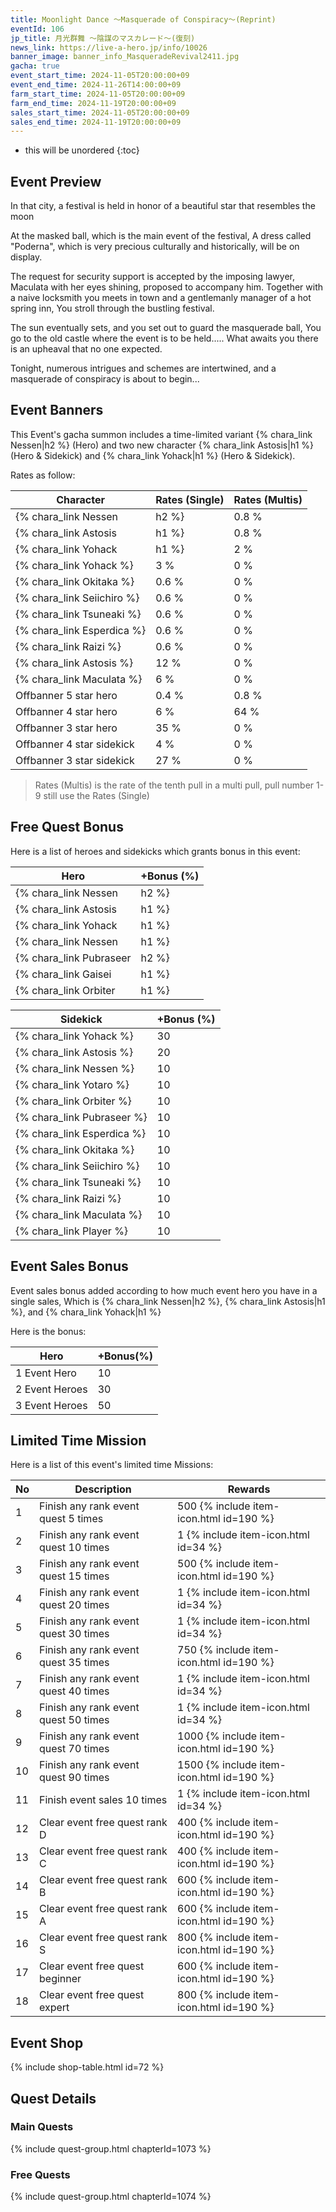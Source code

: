 ```yaml
---
title: Moonlight Dance ～Masquerade of Conspiracy～(Reprint)
eventId: 106
jp_title: 月光群舞 ～陰謀のマスカレード～(復刻)
news_link: https://live-a-hero.jp/info/10026
banner_image: banner_info_MasqueradeRevival2411.jpg
gacha: true
event_start_time: 2024-11-05T20:00:00+09
event_end_time: 2024-11-26T14:00:00+09
farm_start_time: 2024-11-05T20:00:00+09
farm_end_time: 2024-11-19T20:00:00+09
sales_start_time: 2024-11-05T20:00:00+09
sales_end_time: 2024-11-19T20:00:00+09
---
```


* this will be unordered
{:toc}

## Event Preview

In that city, a festival is held in honor of a beautiful star that resembles the moon

At the masked ball, which is the main event of the festival,
A dress called "Poderna", which is very precious culturally and historically, will be on display.

The request for security support is accepted by the imposing lawyer,
Maculata with her eyes shining, proposed to accompany him.
Together with a naive locksmith you meets in town and a gentlemanly manager of a hot spring inn,
You stroll through the bustling festival.

The sun eventually sets, and you set out to guard the masquerade ball,
You go to the old castle where the event is to be held.....
What awaits you there is an upheaval that no one expected.

Tonight, numerous intrigues and schemes are intertwined, and a masquerade of conspiracy is about to begin...

## Event Banners

This Event's gacha summon includes a time-limited variant {% chara_link Nessen|h2 %} (Hero) and two new character {% chara_link Astosis|h1 %} (Hero & Sidekick)
and {% chara_link Yohack|h1 %} (Hero & Sidekick).

Rates as follow:

| Character                                                | Rates (Single) | Rates (Multis) |
|----------------------------------------------------------|----------------|----------------|
| {% chara_link Nessen|h2 %}                               | 0.8 %            | 1.6 %            |
| {% chara_link Astosis|h1 %}                              | 0.8 %            | 1.6 %            |
| {% chara_link Yohack|h1 %}                             | 2 %              | 32 %             |
| {% chara_link Yohack %}                                 | 3 %              | 0 %             |
| {% chara_link Okitaka %}                                 |0.6 %              | 0 %             |
| {% chara_link Seiichiro %}                                 |0.6 %              | 0 %             |
| {% chara_link Tsuneaki %}                                 |0.6 %              | 0 %             |
| {% chara_link Esperdica %}                                 |0.6 %              | 0 %             |
| {% chara_link Raizi %}                                 |0.6 %              | 0 %             |
| {% chara_link Astosis %}                                 | 12 %              | 0 %             |
| {% chara_link Maculata %}                                 | 6 %              | 0 %             |
| Offbanner 5 star hero                                    | 0.4 %            | 0.8 %            |
| Offbanner 4 star hero                                    | 6 %              | 64 %             |
| Offbanner 3 star hero                                    | 35 %             | 0 %              |
| Offbanner 4 star sidekick                                | 4 %              | 0 %              |
| Offbanner 3 star sidekick                                | 27 %             | 0 %              |

>Rates (Multis) is the rate of the tenth pull in a multi pull, pull number 1-9 still use the Rates (Single)

## Free Quest Bonus

Here is a list of heroes and sidekicks which grants bonus in this event:

| Hero | +Bonus (%)|
|------------|--------------|
| {% chara_link Nessen|h2 %} | 40 |
| {% chara_link Astosis|h1 %}  | 40 |
| {% chara_link Yohack|h1 %}  | 30 |
| {% chara_link Nessen|h1 %} | 20 |
| {% chara_link Pubraseer|h2 %} | 20 |
| {% chara_link Gaisei|h1 %} | 20 |
| {% chara_link Orbiter|h1 %} | 10 |


| Sidekick | +Bonus (%) |
|-------------|---------------|
| {% chara_link Yohack %} | 30 |
| {% chara_link Astosis %}  | 20 | 
| {% chara_link Nessen %}  | 10 | 
| {% chara_link Yotaro %}  | 10 | 
| {% chara_link Orbiter %}  | 10 | 
| {% chara_link Pubraseer %}  | 10 |
| {% chara_link Esperdica %}  | 10 | 
| {% chara_link Okitaka %}  | 10 | 
| {% chara_link Seiichiro %}  | 10 | 
| {% chara_link Tsuneaki %}  | 10 | 
| {% chara_link Raizi %}  | 10 | 
| {% chara_link Maculata %}  | 10 | 
| {% chara_link Player %} | 10 | 

## Event Sales Bonus

Event sales bonus added according to how much event hero you have in a single sales, Which is
{% chara_link Nessen|h2 %}, {% chara_link Astosis|h1 %}, and {% chara_link Yohack|h1 %}

Here is the bonus:

| Hero   | +Bonus(%) |
|--------|-----------|
| 1 Event Hero   |     10    |
| 2 Event Heroes |     30    |
| 3 Event Heroes |     50    |

## Limited Time Mission

Here is a list of this event's limited time Missions:

| No  | Description      | Rewards      |
|----|-----------------------------------------------------------|----------------|
| 1  | Finish any rank event quest 5 times | 500 {% include item-icon.html id=190 %}    |
| 2  | Finish any rank event quest 10 times | 1 {% include item-icon.html id=34 %}    |
| 3  | Finish any rank event quest 15 times | 500 {% include item-icon.html id=190 %} |
| 4  | Finish any rank event quest 20 times | 1 {% include item-icon.html id=34 %}    |
| 5  | Finish any rank event quest 30 times | 1 {% include item-icon.html id=34 %}    |
| 6  | Finish any rank event quest 35 times | 750 {% include item-icon.html id=190 %}    |
| 7  | Finish any rank event quest 40 times | 1 {% include item-icon.html id=34 %}    |
| 8  | Finish any rank event quest 50 times | 1 {% include item-icon.html id=34 %}    |
| 9  | Finish any rank event quest 70 times | 1000 {% include item-icon.html id=190 %}    |
| 10  | Finish any rank event quest 90 times | 1500 {% include item-icon.html id=190 %}    |
| 11  | Finish event sales 10 times | 1 {% include item-icon.html id=34 %}    |
| 12 | Clear event free quest rank D  | 400 {% include item-icon.html id=190 %}    |
| 13 | Clear event free quest rank C  | 400 {% include item-icon.html id=190 %}    |
| 14 | Clear event free quest rank B  | 600 {% include item-icon.html id=190 %}    |
| 15 | Clear event free quest rank A  | 600 {% include item-icon.html id=190 %}    |
| 16 | Clear event free quest rank S  | 800 {% include item-icon.html id=190 %}    |
| 17 | Clear event free quest beginner  | 600 {% include item-icon.html id=190 %}    |
| 18 | Clear event free quest expert  | 800 {% include item-icon.html id=190 %}    |

## Event Shop

{% include shop-table.html id=72 %}

## Quest Details

### Main Quests

{% include quest-group.html chapterId=1073 %}

### Free Quests

{% include quest-group.html chapterId=1074 %}
